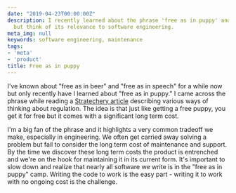 ```yaml
---
date: "2019-04-23T00:00:00Z"
description: I recently learned about the phrase 'free as in puppy' and can't help
  but think of its relevance to software engineering.
meta_img: null
keywords: software engineering, maintenance
tags:
- 'meta'
- 'product'
title: Free as in puppy
---
```


I've known about "free as in beer" and "free as in speech" for a while now but only recently have I learned about "free as in puppy." I came across the phrase while reading a [Stratechery article](https://stratechery.com/2019/a-regulatory-framework-for-the-internet/) describing various ways of thinking about regulation. The idea is that just like getting a free puppy, you get it for free but it comes with a significant long term cost.

I'm a big fan of the phrase and it highlights a very common tradeoff we make, especially in engineering. We often get carried away solving a problem but fail to consider the long term cost of maintenance and support. By the time we discover these long term costs the product is entrenched and we're on the hook for maintaining it in its current form. It's important to slow down and realize that nearly all software we write is in the "free as in puppy" camp. Writing the code to work is the easy part - writing it to work with no ongoing cost is the challenge.
